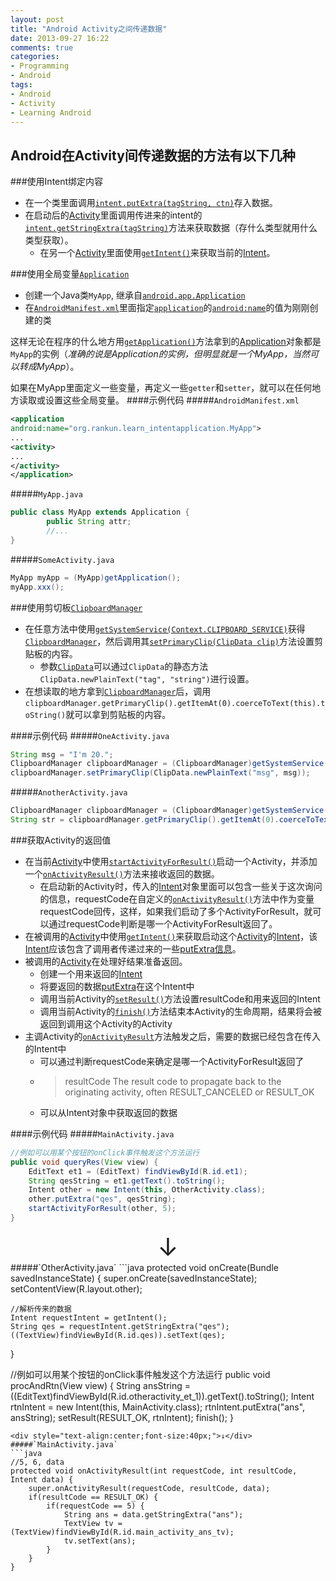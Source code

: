 ```yaml
---
layout: post
title: "Android Activity之间传递数据"
date: 2013-09-27 16:22
comments: true
categories:
- Programming
- Android
tags:
- Android
- Activity
- Learning Android
---
```


Android在Activity间传递数据的方法有以下几种
------------------------------------------
###使用Intent绑定内容
-  在一个类里面调用[`intent.putExtra(tagString, ctn)`][putStringExtra]存入数据。
-  在启动后的[Activity][Activity]里面调用传进来的intent的[`intent.getStringExtra(tagString)`][getStringExtra]方法来获取数据（存什么类型就用什么类型获取）。
    -  在另一个[Activity][Activity]里面使用[`getIntent()`][getIntent]来获取当前的[Intent][Intent]。

###使用全局变量[`Application`][Application]
-  创建一个Java类`MyApp`, 继承自[`android.app.Application`][Application]
-  在[`AndroidManifest.xml`][AndroidManifest.xml]里面指定[`application`][mainfest-application]的[`android:name`][mainfest-application-name]的值为刚刚创建的类

这样无论在程序的什么地方用[`getApplication()`][getApplication]方法拿到的[Application][Application]对象都是`MyApp`的实例（*准确的说是Application的实例，但明显就是一个MyApp，当然可以转成MyApp*）。

如果在MyApp里面定义一些变量，再定义一些`getter`和`setter`，就可以在任何地方读取或设置这些全局变量。
####示例代码
#####`AndroidManifest.xml`
```xml
<application
android:name="org.rankun.learn_intentapplication.MyApp">
...
<activity>
...
</activity>
</application>

```
#####`MyApp.java`
```java
public class MyApp extends Application {
		public String attr;
		//...
}
```
#####`SomeActivity.java`
```java
MyApp myApp = (MyApp)getApplication();
myApp.xxx();
```
<!--more-->
###使用剪切板[`ClipboardManager`][ClipboardManager]
- 在任意方法中使用[`getSystemService(Context.CLIPBOARD_SERVICE)`][getSystemService]获得[`ClipboardManager`][ClipboardManager]，然后调用其[`setPrimaryClip(ClipData clip)`][setPrimaryClip]方法设置剪贴板的内容。
    - 参数[`ClipData`][ClipData]可以通过`ClipData`的静态方法`ClipData.newPlainText("tag", "string")`进行设置。
- 在想读取的地方拿到[`ClipboardManager`][ClipboardManager]后，调用`clipboardManager.getPrimaryClip().getItemAt(0).coerceToText(this).toString()`就可以拿到剪贴板的内容。

####示例代码
#####`OneActivity.java`
```java
String msg = "I'm 20.";
ClipboardManager clipboardManager = (ClipboardManager)getSystemService(Context.CLIPBOARD_SERVICE);
clipboardManager.setPrimaryClip(ClipData.newPlainText("msg", msg));
```
#####`AnotherActivity.java`
```java
ClipboardManager clipboardManager = (ClipboardManager)getSystemService(Context.CLIPBOARD_SERVICE);
String str = clipboardManager.getPrimaryClip().getItemAt(0).coerceToText(this).toString();
```
###获取Activity的返回值
- 在当前[Activity][Activity]中使用[`startActivityForResult()`][startActivityForResult]启动一个Activity，并添加一个[`onActivityResult()`][onActivityResult]方法来接收返回的数据。
    - 在启动新的Activity时，传入的[Intent][Intent]对象里面可以包含一些关于这次询问的信息，requestCode在自定义的[`onActivityResult()`][onActivityResult]方法中作为变量requestCode回传，这样，如果我们启动了多个ActivityForResult，就可以通过requestCode判断是哪一个ActivityForResult返回了。
- 在被调用的[Activity][Activity]中使用[`getIntent()`][getIntent]来获取启动这个[Activity][Activity]的[Intent][Intent]，该[Intent][Intent]应该包含了调用者传递过来的一些[putExtra信息][putStringExtra]。
- 被调用的[Activity][Activity]在处理好结果准备返回。
    - 创建一个用来返回的[Intent][Intent]
	- 将要返回的数据[putExtra][putStringExtra]在这个Intent中
	- 调用当前Activity的[`setResult()`][setResult]方法设置resultCode和用来返回的Intent
	- 调用当前Activity的[`finish()`][finish]方法结束本Activity的生命周期，结果将会被返回到调用这个Activity的Activity
- 主调Activity的[`onActivityResult`][onActivityResult]方法触发之后，需要的数据已经包含在传入的Intent中
    - 可以通过判断requestCode来确定是哪一个ActivityForResult返回了
	- > resultCode	The result code to propagate back to the originating activity, often RESULT_CANCELED or RESULT_OK
	- 可以从Intent对象中获取返回的数据

####示例代码
#####`MainActivity.java`
```java
//例如可以用某个按钮的onClick事件触发这个方法运行
public void queryRes(View view) {
	EditText et1 = (EditText) findViewById(R.id.et1);
	String qesString = et1.getText().toString();
	Intent other = new Intent(this, OtherActivity.class);
	other.putExtra("qes", qesString);
	startActivityForResult(other, 5);
}
```
<div style="text-align:center;font-size:40px;">↓</div>
#####`OtherActivity.java`
```java
protected void onCreate(Bundle savedInstanceState) {
	super.onCreate(savedInstanceState);
	setContentView(R.layout.other);

	//解析传来的数据
	Intent requestIntent = getIntent();
	String qes = requestIntent.getStringExtra("qes");
	((TextView)findViewById(R.id.qes)).setText(qes);
}

//例如可以用某个按钮的onClick事件触发这个方法运行
public void procAndRtn(View view) {
	String ansString = ((EditText)findViewById(R.id.otheractivity_et_1)).getText().toString();
	Intent rtnIntent = new Intent(this, MainActivity.class);
	rtnIntent.putExtra("ans", ansString);
	setResult(RESULT_OK, rtnIntent);
	finish();
}
```
<div style="text-align:center;font-size:40px;">↓</div>
#####`MainActivity.java`
```java
//5, 6, data
protected void onActivityResult(int requestCode, int resultCode, Intent data) {
	super.onActivityResult(requestCode, resultCode, data);
	if(resultCode == RESULT_OK) {
		if(requestCode == 5) {
			String ans = data.getStringExtra("ans");
			TextView tv = (TextView)findViewById(R.id.main_activity_ans_tv);
			tv.setText(ans);
		}
	}
}
```
[startActivityForResult]: https://developer.android.com/reference/android/app/Activity.html#startActivityForResult(android.content.Intent,%20int)
[onActivityResult]: https://developer.android.com/reference/android/app/Activity.html#onActivityResult(int,%20int,%20android.content.Intent)
[Intent]: https://developer.android.com/intl/zh-cn/reference/android/content/Intent.html
[putStringExtra]: https://developer.android.com/reference/android/content/Intent.html#putExtra(java.lang.String,%20java.lang.String[])
[getStringExtra]: https://developer.android.com/reference/android/content/Intent.html#getStringExtra(java.lang.String)
[Activity]: https://developer.android.com/intl/zh-cn/reference/android/app/Activity.html
[getIntent]: https://developer.android.com/reference/android/app/Activity.html#getIntent()
[Application]: https://developer.android.com/intl/zh-cn/reference/android/app/Application.html
[AndroidManifest.xml]: https://developer.android.com/intl/zh-cn/guide/topics/manifest/manifest-intro.html
[mainfest-application]: https://developer.android.com/guide/topics/manifest/application-element.html
[mainfest-application-name]: https://developer.android.com/intl/zh-cn/guide/topics/manifest/application-element.html#nm
[getApplication]: https://developer.android.com/reference/android/app/Service.html#getApplication()
[ClipboardManager]: https://developer.android.com/intl/zh-cn/reference/android/content/ClipboardManager.html
[getSystemService]: https://developer.android.com/reference/android/content/Context.html#getSystemService(java.lang.String)
[setPrimaryClip]: https://developer.android.com/reference/android/content/ClipboardManager.html#setPrimaryClip(android.content.ClipData)
[ClipData]: https://developer.android.com/intl/zh-cn/reference/android/content/ClipData.html
[setResult]: https://developer.android.com/reference/android/app/Activity.html#setResult(int)
[finish]: https://developer.android.com/intl/zh-cn/reference/android/app/Activity.html#finish()
